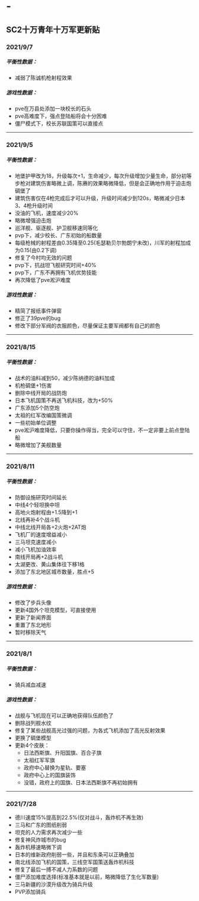 # -
## SC2十万青年十万军更新贴

### 2021/9/7
##### 平衡性数据：  
+ 减弱了陈诚机枪射程效果

##### 游戏性数据：
+ pve在万县处添加一块校长的石头
+ pve高难度下，强点登陆船将会十分困难
+ 僵尸模式下，校长苏联国策可以直接点

---

### 2021/9/5
##### 平衡性数据：  
+ 地堡护甲改为18，升级每次+1，生命减少，每次升级增加少量生命，部分初等步枪对建筑伤害略微上调，陈赓的效果略微降低，但是会正确地作用于迫击炮碉堡了
+ 建筑伤害仅在4枪完成后才可以升级，升级时间减少到120s，略微减少日本3、4枪升级时间
+ 没油的飞机，速度减少20%
+ 略微增强迫击炮
+ 巡洋舰、驱逐舰、护卫舰移速同等化
+ pvp下，减少校长、广东初始的船数量
+ 每级枪械的射程差由0.35降至0.25(毛瑟勒贝尔勃朗宁未改)，川军的射程加成为0.15(由0.2下调)
+ 修复了今村均无效的问题
+ pvp下，抗战坦飞舰研究时间+40%
+ pvp下，广东不再拥有飞机优势技能
+ 再次降低了pve淞沪难度

##### 游戏性数据：
+ 精简了报纸事件弹窗
+ 修正了39pve的bug
+ 修改下部分军阀的衣服颜色，尽量保证主要军阀都有自己的颜色

---


### 2021/8/15  
##### 平衡性数据：  
+ 战术的油料减到50，减少陈纳德的油料加成
+ 机枪碉堡+1伤害
+ 删除中线开局的战防炮
+ 日本飞机国策不再送飞机科技，改为+50%
+ 广东添加5个防空炮
+ 太祖的红军改编国策微调
+ 一些初始单位调整
+ pve淞沪难度降低，只要你操作得当，完全可以守住，不一定非要上前点登陆船
+ 略微增加了美舰数量

---

### 2021/8/11  
##### 平衡性数据：  
+ 防御设施研究时间延长
+ 中线4个轻坦换中坦
+ 高地火炮射程由+1.5降到+1
+ 北线再补4个战斗机
+ 中线北线开局各+2火炮+2AT炮
+ 飞机厂的速度增益减小
+ 三马坦克速度减小
+ 减小飞机加油效率
+ 南线开局再+2战斗机
+ 太湖更改、黄山集体往下移1格
+ 添加了东北地区城市数量，胜点+5

##### 游戏性数据：
+ 修改了步兵头像
+ 更新4国外个坦克模型，可直接使用
+ 更新了新闻界面
+ 重置了东北地形
+ 暂时移除天气

---

### 2021/8/1  
##### 平衡性数据：  
+ 骑兵减血减速  

##### 游戏性数据：
+ 战舰与飞机现在可以正确地获得队伍颜色了
+ 删除战列舰水纹
+ 修复了某些战舰高光过强的问题，为各式飞机添加了高光反射效果
+ 更换了碉堡模型
+ 更新4个皮肤：
  - 日法西斯旗、升阳国旗、百合子旗
  - 太祖红军军旗
  - 政府中心替换为星轨、要塞
  - 政府中心上的国旗装饰
  - 没错，政府上的国旗、日本法西斯旗不再初始拥有

---

### 2021/7/28
+ 德川速度15%提高到22.5%(仅对战斗，轰炸机不再生效)
+ 三马和广东的图纸削弱
+ 坦克的人力需求再次减少一些
+ 修复神风炸城市的bug
+ 轰炸机移速略微下调
+ 日本的维新政府削弱一些，并且和东条可以正确叠加
+ 南北线添加飞机的国策，三线空军国策送轰炸机科技
+ 修复了最后一搏不减人力系数的问题
+ 僵尸添加难度选择(标准基本就是以前，略微降低了生化军数量)
+ 三马新疆的沙漠升级改为骑兵升级
+ PVP添加骑兵
